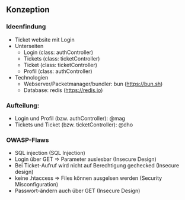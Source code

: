 ## Konzeption

### Ideenfindung
- Ticket website mit Login
- Unterseiten
    - Login (class: authController)
    - Tickets (class: ticketController)
    - Ticket (class: ticketController)
    - Profil (class: authController)
- Technologien
    - Webserver/Packetmanager/bundler: bun (https://bun.sh)
    - Database: redis (https://redis.io)

### Aufteilung:
- Login und Profil (bzw. authController): @mag
- Tickets und Ticket (bzw. ticketController): @dho

### OWASP-Flaws
- SQL injection (SQL Injection)
- Login über GET => Parameter auslesbar (Insecure Design)
- Bei Ticket-Aufruf wird nicht auf Berechtigung gechecked (Insecure design)
- keine .htaccess => Files können ausgelsen werden (Security Misconfiguration)
- Passwort-ändern auch über GET (Insecure Design)

